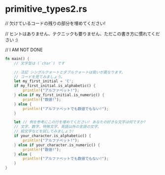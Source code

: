 # primitive_types2.rs

// 欠けているコードの残りの部分を埋めてください!

// ヒントはありません、テクニックも要りません、ただこの書き方に慣れてください :)

// I AM NOT DONE

```rust
fn main() {
    // 文字型は (`char`) です

    // 注記 シングルクォートとダブルクォートは扱いが異なります。
    // コードを見てみましょう。
    let my_first_initial = 'C';
    if my_first_initial.is_alphabetic() {
        println!("アルファベット!");
    } else if my_first_initial.is_numeric() {
        println!("数値!");
    } else {
        println!("アルファベットでも数値でもない!");
    }

    let // 例を参考にこの行を埋めてください! あなたの好きな文字は何ですか?
    // 文字、数字、特殊文字、英語以外の言語の文字、
    // 絵文字などを試してみましょう!
    if your_character.is_alphabetic() {
        println!("アルファベット!");
    } else if your_character.is_numeric() {
        println!("数値!");
    } else {
        println!("アルファベットでも数値でもない!");
    }
}
```

<!---
// primitive_types2.rs
// Fill in the rest of the line that has code missing!
// No hints, there's no tricks, just get used to typing these :)

// I AM NOT DONE

fn main() {
    // Characters (`char`)

    // Note the _single_ quotes, these are different from the double quotes
    // you've been seeing around.
    let my_first_initial = 'C';
    if my_first_initial.is_alphabetic() {
        println!("Alphabetical!");
    } else if my_first_initial.is_numeric() {
        println!("Numerical!");
    } else {
        println!("Neither alphabetic nor numeric!");
    }

    let // Finish this line like the example! What's your favorite character?
    // Try a letter, try a number, try a special character, try a character
    // from a different language than your own, try an emoji!
    if your_character.is_alphabetic() {
        println!("Alphabetical!");
    } else if your_character.is_numeric() {
        println!("Numerical!");
    } else {
        println!("Neither alphabetic nor numeric!");
    }
}
--->
